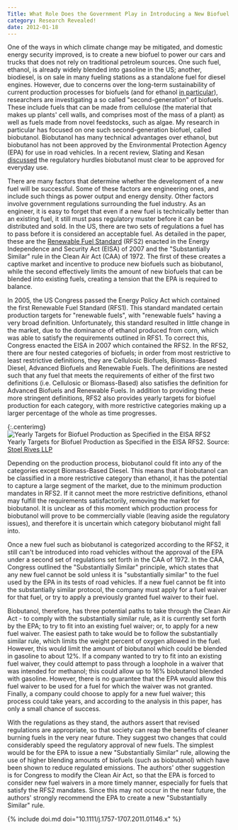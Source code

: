 ```yaml
---
Title: What Role Does the Government Play in Introducing a New Biofuel to Market?
category: Research Revealed!
date: 2012-01-18
---
```


One of the ways in which climate change may be mitigated, and domestic energy security improved, is to create a new biofuel to power our cars and trucks that does not rely on traditional petroleum sources. One such fuel, ethanol, is already widely blended into gasoline in the US; another, biodiesel, is on sale in many fueling stations as a standalone fuel for diesel engines. However, due to concerns over the long-term sustainability of current production processes for biofuels (and for ethanol [in particular](http://topics.nytimes.com/top/news/business/energy-environment/biofuels/index.html)), researchers are investigating a so called "second-generation" of biofuels. These include fuels that can be made from cellulose (the material that makes up plants' cell walls, and comprises most of the mass of a plant) as well as fuels made from novel feedstocks, such as algae. My research in particular has focused on one such second-generation biofuel, called biobutanol. Biobutanol has many technical advantages over ethanol, but biobutanol has not been approved by the Environmental Protection Agency (EPA) for use in road vehicles. In a recent review, Slating and Kesan [discussed](http://dx.doi.org/10.1111/j.1757-1707.2011.01146.x)  the regulatory hurdles biobutanol must clear to be approved for everyday use.
<!--more-->

There are many factors that determine whether the development of a new fuel will be successful. Some of these factors are engineering ones, and include such things as power output and energy density. Other factors involve government regulations surrounding the fuel industry. As an engineer, it is easy to forget that even if a new fuel is technically better than an existing fuel, it still must pass regulatory muster before it can be distributed and sold. In the US, there are two sets of regulations a fuel has to pass before it is considered an acceptable fuel. As detailed in the paper, these are the [Renewable Fuel Standard][RFS] (RFS2) enacted in the Energy Independence and Security Act (EISA) of 2007 and the "Substantially Similar" rule in the Clean Air Act (CAA) of 1972. The first of these creates a captive market and incentive to produce new biofuels such as biobutanol, while the second effectively limits the amount of new biofuels that can be blended into existing fuels, creating a tension that the EPA is required to balance.

In 2005, the US Congress passed the Energy Policy Act which contained the first Renewable Fuel Standard (RFS1). This standard mandated certain production targets for "renewable fuels", with "renewable fuels" having a very broad definition. Unfortunately, this standard resulted in little change in the market, due to the dominance of ethanol produced from corn, which was able to satisfy the requirements outlined in RFS1. To correct this, Congress enacted the EISA in 2007 which contained the RFS2. In the RFS2, there are four nested categories of biofuels; in order from most restrictive to least restrictive definitions, they are Cellulosic Biofuels, Biomass-Based Diesel, Advanced Biofuels and Renewable Fuels. The definitions are nested such that any fuel that meets the requirements of either of the first two definitions (i.e. Cellulosic or Biomass-Based) also satisfies the definition for Advanced Biofuels and Renewable Fuels. In addition to providing these more stringent definitions, RFS2 also provides yearly targets for biofuel production for each category, with more restrictive categories making up a larger percentage of the whole as time progresses.

{:.centerimg}
![Yearly Targets for Biofuel Production as Specified in the EISA RFS2](https://docs.google.com/spreadsheet/oimg?key=0AvbePQkPupKrdDhPUDc4eHg3RWFPQkFMeWMyRWtaTmc&amp;oid=2&amp;zx=rs80aqcwvtkg) <br /> Yearly Targets for Biofuel Production as Specified in the EISA RFS2. Source: [Stoel Rives LLP](http://www.stoel.com/showalert.aspx?Show=2821)

Depending on the production process, biobutanol could fit into any of the categories except Biomass-Based Diesel. This means that if biobutanol can be classified in a more restrictive category than ethanol, it has the potential to capture a large segment of the market, due to the minimum production mandates in RFS2. If it cannot meet the more restrictive definitions, ethanol may fulfill the requirements satisfactorily, removing the market for biobutanol. It is unclear as of this moment which production process for biobutanol will prove to be commercially viable (leaving aside the regulatory issues), and therefore it is uncertain which category biobutanol might fall into.

Once a new fuel such as biobutanol is categorized according to the RFS2, it still can't be introduced into road vehicles without the approval of the EPA under a second set of regulations set forth in the CAA of 1972. In the CAA, Congress outlined the "Substantially Similar" principle, which states that any new fuel cannot be sold unless it is "substantially similar" to the fuel used by the EPA in its tests of road vehicles. If a new fuel cannot be fit into the substantially similar protocol, the company must apply for a fuel waiver for that fuel, or try to apply a previously granted fuel waiver to their fuel.

Biobutanol, therefore, has three potential paths to take through the Clean Air Act - to comply with the substantially similar rule, as it is currently set forth by the EPA; to try to fit into an existing fuel waiver; or, to apply for a new fuel waiver. The easiest path to take would be to follow the substantially similar rule, which limits the weight percent of oxygen allowed in the fuel. However, this would limit the amount of biobutanol which could be blended in gasoline to about 12%. If a company wanted to try to fit into an existing fuel waiver, they could attempt to pass through a loophole in a waiver that was intended for methanol; this could allow up to 16% biobutanol blended with gasoline. However, there is no guarantee that the EPA would allow this fuel waiver to be used for a fuel for which the waiver was not granted. Finally, a company could choose to apply for a new fuel waiver; this process could take years, and according to the analysis in this paper, has only a small chance of success.

With the regulations as they stand, the authors assert that revised regulations are appropriate, so that society can reap the benefits of cleaner burning fuels in the very near future. They suggest two changes that could considerably speed the regulatory approval of new fuels. The simplest would be for the EPA to issue a new "Substantially Similar" rule, allowing the use of higher blending amounts of biofuels (such as biobutanol) which have been shown to reduce regulated emissions. The authors' other suggestion is for Congress to modify the Clean Air Act, so that the EPA is forced to consider new fuel waivers in a more timely manner, especially for fuels that satisfy the RFS2 mandates. Since this may not occur in the near future, the authors' strongly recommend the EPA to create a new "Substantially Similar" rule.

{% include doi.md doi="10.1111/j.1757-1707.2011.01146.x" %}

[RFS]: http://www.epa.gov/otaq/fuels/renewablefuels/index.htm
